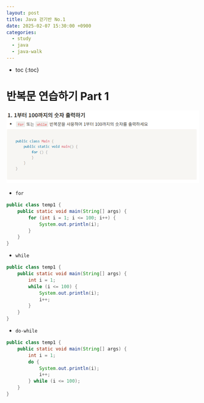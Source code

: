```yaml
---
layout: post
title: Java 걷기반 No.1
date: 2025-02-07 15:30:00 +0900
categories: 
  - study
  - java
  - java-walk
---
```


* toc
{:toc}

# 반복문 연습하기 Part 1

![jwalk1-1](/assets/img/blog/java-walk/jwalk1-1.png)

- `for`
```java
public class temp1 {
    public static void main(String[] args) {
        for (int i = 1; i <= 100; i++) {
            System.out.println(i);
        }
    }
}
```

- `while`
```java
public class temp1 {
    public static void main(String[] args) {
        int i = 1;
        while (i <= 100) {
            System.out.println(i);
            i++;
        }
    }
}
```

- `do-while`
```java
public class temp1 {
    public static void main(String[] args) {
        int i = 1;
        do {
            System.out.println(i);
            i++;
        } while (i <= 100);
    }
}
```